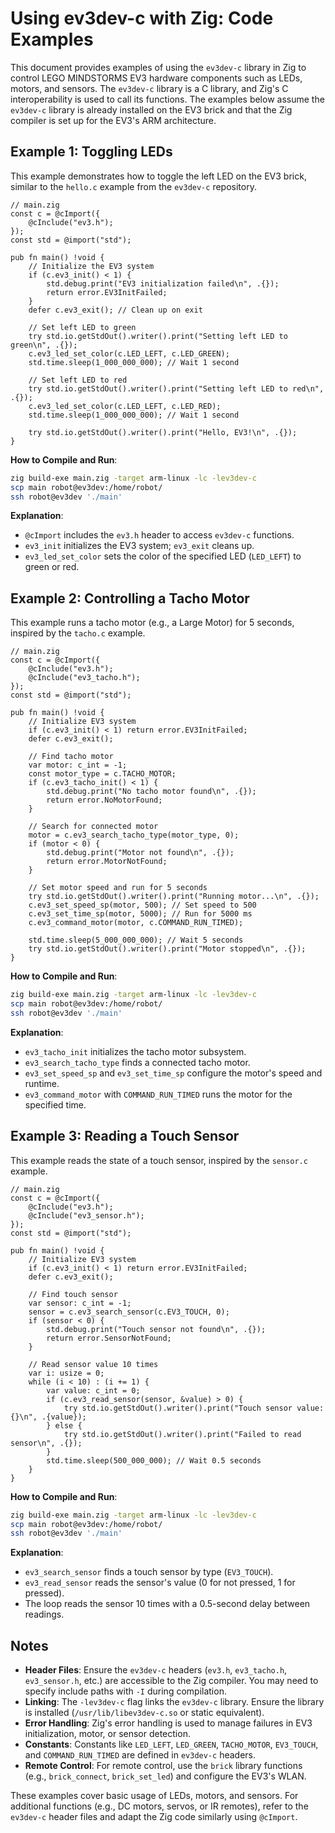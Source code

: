 # Using ev3dev-c with Zig: Code Examples

This document provides examples of using the `ev3dev-c` library in Zig to control LEGO MINDSTORMS EV3 hardware components such as LEDs, motors, and sensors. The `ev3dev-c` library is a C library, and Zig's C interoperability is used to call its functions. The examples below assume the `ev3dev-c` library is already installed on the EV3 brick and that the Zig compiler is set up for the EV3's ARM architecture.

## Example 1: Toggling LEDs

This example demonstrates how to toggle the left LED on the EV3 brick, similar to the `hello.c` example from the `ev3dev-c` repository.

```zig
// main.zig
const c = @cImport({
    @cInclude("ev3.h");
});
const std = @import("std");

pub fn main() !void {
    // Initialize the EV3 system
    if (c.ev3_init() < 1) {
        std.debug.print("EV3 initialization failed\n", .{});
        return error.EV3InitFailed;
    }
    defer c.ev3_exit(); // Clean up on exit

    // Set left LED to green
    try std.io.getStdOut().writer().print("Setting left LED to green\n", .{});
    c.ev3_led_set_color(c.LED_LEFT, c.LED_GREEN);
    std.time.sleep(1_000_000_000); // Wait 1 second

    // Set left LED to red
    try std.io.getStdOut().writer().print("Setting left LED to red\n", .{});
    c.ev3_led_set_color(c.LED_LEFT, c.LED_RED);
    std.time.sleep(1_000_000_000); // Wait 1 second

    try std.io.getStdOut().writer().print("Hello, EV3!\n", .{});
}
```

**How to Compile and Run**:
```bash
zig build-exe main.zig -target arm-linux -lc -lev3dev-c
scp main robot@ev3dev:/home/robot/
ssh robot@ev3dev './main'
```

**Explanation**:
- `@cImport` includes the `ev3.h` header to access `ev3dev-c` functions.
- `ev3_init` initializes the EV3 system; `ev3_exit` cleans up.
- `ev3_led_set_color` sets the color of the specified LED (`LED_LEFT`) to green or red.

## Example 2: Controlling a Tacho Motor

This example runs a tacho motor (e.g., a Large Motor) for 5 seconds, inspired by the `tacho.c` example.

```zig
// main.zig
const c = @cImport({
    @cInclude("ev3.h");
    @cInclude("ev3_tacho.h");
});
const std = @import("std");

pub fn main() !void {
    // Initialize EV3 system
    if (c.ev3_init() < 1) return error.EV3InitFailed;
    defer c.ev3_exit();

    // Find tacho motor
    var motor: c_int = -1;
    const motor_type = c.TACHO_MOTOR;
    if (c.ev3_tacho_init() < 1) {
        std.debug.print("No tacho motor found\n", .{});
        return error.NoMotorFound;
    }

    // Search for connected motor
    motor = c.ev3_search_tacho_type(motor_type, 0);
    if (motor < 0) {
        std.debug.print("Motor not found\n", .{});
        return error.MotorNotFound;
    }

    // Set motor speed and run for 5 seconds
    try std.io.getStdOut().writer().print("Running motor...\n", .{});
    c.ev3_set_speed_sp(motor, 500); // Set speed to 500
    c.ev3_set_time_sp(motor, 5000); // Run for 5000 ms
    c.ev3_command_motor(motor, c.COMMAND_RUN_TIMED);

    std.time.sleep(5_000_000_000); // Wait 5 seconds
    try std.io.getStdOut().writer().print("Motor stopped\n", .{});
}
```

**How to Compile and Run**:
```bash
zig build-exe main.zig -target arm-linux -lc -lev3dev-c
scp main robot@ev3dev:/home/robot/
ssh robot@ev3dev './main'
```

**Explanation**:
- `ev3_tacho_init` initializes the tacho motor subsystem.
- `ev3_search_tacho_type` finds a connected tacho motor.
- `ev3_set_speed_sp` and `ev3_set_time_sp` configure the motor's speed and runtime.
- `ev3_command_motor` with `COMMAND_RUN_TIMED` runs the motor for the specified time.

## Example 3: Reading a Touch Sensor

This example reads the state of a touch sensor, inspired by the `sensor.c` example.

```zig
// main.zig
const c = @cImport({
    @cInclude("ev3.h");
    @cInclude("ev3_sensor.h");
});
const std = @import("std");

pub fn main() !void {
    // Initialize EV3 system
    if (c.ev3_init() < 1) return error.EV3InitFailed;
    defer c.ev3_exit();

    // Find touch sensor
    var sensor: c_int = -1;
    sensor = c.ev3_search_sensor(c.EV3_TOUCH, 0);
    if (sensor < 0) {
        std.debug.print("Touch sensor not found\n", .{});
        return error.SensorNotFound;
    }

    // Read sensor value 10 times
    var i: usize = 0;
    while (i < 10) : (i += 1) {
        var value: c_int = 0;
        if (c.ev3_read_sensor(sensor, &value) > 0) {
            try std.io.getStdOut().writer().print("Touch sensor value: {}\n", .{value});
        } else {
            try std.io.getStdOut().writer().print("Failed to read sensor\n", .{});
        }
        std.time.sleep(500_000_000); // Wait 0.5 seconds
    }
}
```

**How to Compile and Run**:
```bash
zig build-exe main.zig -target arm-linux -lc -lev3dev-c
scp main robot@ev3dev:/home/robot/
ssh robot@ev3dev './main'
```

**Explanation**:
- `ev3_search_sensor` finds a touch sensor by type (`EV3_TOUCH`).
- `ev3_read_sensor` reads the sensor's value (0 for not pressed, 1 for pressed).
- The loop reads the sensor 10 times with a 0.5-second delay between readings.

## Notes
- **Header Files**: Ensure the `ev3dev-c` headers (`ev3.h`, `ev3_tacho.h`, `ev3_sensor.h`, etc.) are accessible to the Zig compiler. You may need to specify include paths with `-I` during compilation.
- **Linking**: The `-lev3dev-c` flag links the `ev3dev-c` library. Ensure the library is installed (`/usr/lib/libev3dev-c.so` or static equivalent).
- **Error Handling**: Zig's error handling is used to manage failures in EV3 initialization, motor, or sensor detection.
- **Constants**: Constants like `LED_LEFT`, `LED_GREEN`, `TACHO_MOTOR`, `EV3_TOUCH`, and `COMMAND_RUN_TIMED` are defined in `ev3dev-c` headers.
- **Remote Control**: For remote control, use the `brick` library functions (e.g., `brick_connect`, `brick_set_led`) and configure the EV3's WLAN.

These examples cover basic usage of LEDs, motors, and sensors. For additional functions (e.g., DC motors, servos, or IR remotes), refer to the `ev3dev-c` header files and adapt the Zig code similarly using `@cImport`.